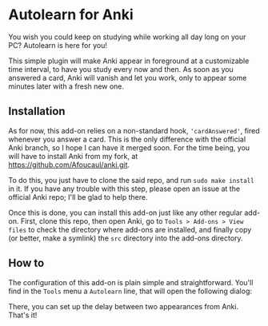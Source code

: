 # Autolearn for Anki

You wish you could keep on studying while working all day long on your PC?
Autolearn is here for you!

This simple plugin will make Anki appear in foreground at a customizable time interval, to have you study every now and then.
As soon as you answered a card, Anki will vanish and let you work, only to appear some minutes later with a fresh new one.


## Installation

As for now, this add-on relies on a non-standard hook, `'cardAnswered'`, fired whenever you answer a card.
This is the only difference with the official Anki branch, so I hope I can have it merged soon.
For the time being, you will have to install Anki from my fork, at https://github.com/Afoucaul/anki.git.

To do this, you just have to clone the said repo, and run `sudo make install` in it.
If you have any trouble with this step, please open an issue at the official Anki repo; I'll be glad to help there.

Once this is done, you can install this add-on just like any other regular add-on.
First, clone this repo, then open Anki, go to `Tools > Add-ons > View files` to check the directory where add-ons are installed, and finally copy (or better, make a symlink) the `src` directory into the add-ons directory.


## How to

The configuration of this add-on is plain simple and straightforward.
You'll find in the `Tools` menu a `Autolearn` line, that will open the following dialog:

There, you can set up the delay between two appearances from Anki.
That's it!
